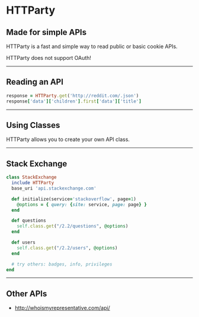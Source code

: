 # HTTParty

## Made for simple APIs

HTTParty is a fast and simple way to read public or basic cookie APIs.

HTTParty does not support OAuth!

---

## Reading an API

```ruby
response = HTTParty.get('http://reddit.com/.json')
response['data']['children'].first['data']['title']
```

---

## Using Classes

HTTParty allows you to create your own API class.

---

## Stack Exchange

```ruby
class StackExchange
  include HTTParty
  base_uri 'api.stackexchange.com'

  def initialize(service='stackoverflow', page=1)
    @options = { query: {site: service, page: page} }
  end

  def questions
    self.class.get("/2.2/questions", @options)
  end

  def users
    self.class.get("/2.2/users", @options)
  end

  # try others: badges, info, privileges
end
```

---

## Other APIs

* http://whoismyrepresentative.com/api/